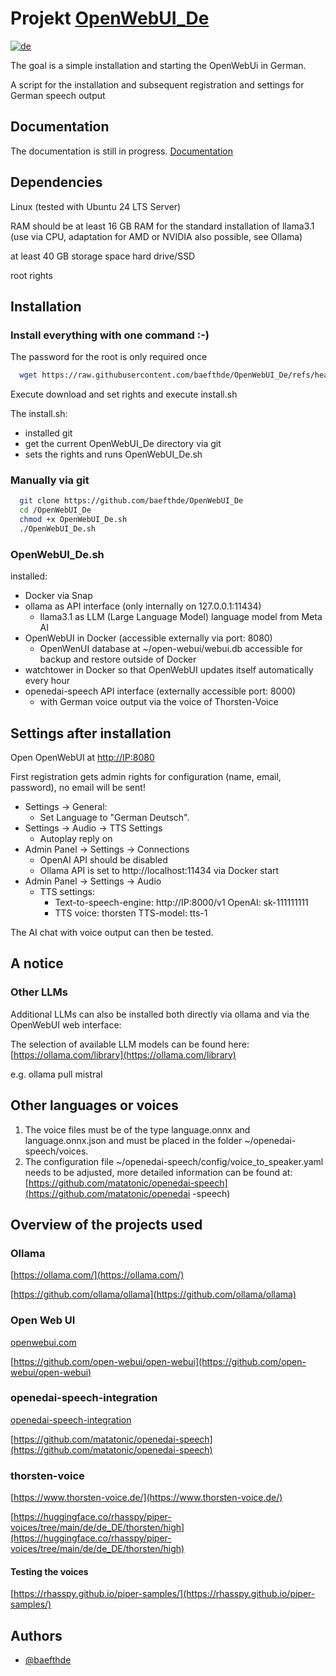 
# Projekt [OpenWebUI_De](https://github.com/baefthde/OpenWebUI_De/)

[![de](https://img.shields.io/badge/lang-de-green.svg)](https://github.com/baefthde/OpenWebUI_De/blob/master/README.md)

The goal is a simple installation and starting the OpenWebUi in German.

A script for the installation and subsequent registration and settings for German speech output

## Documentation

The documentation is still in progress.
[Documentation](https://github.com/baefthde/OpenWebUI_De/blob/master/docs/README.en.md)

## Dependencies

Linux (tested with Ubuntu 24 LTS Server)

RAM should be at least 16 GB RAM for the standard installation of llama3.1 (use via CPU, adaptation for AMD or NVIDIA also possible, see Ollama)

at least 40 GB storage space hard drive/SSD

root rights

## Installation

### Install everything with one command :-)

The password for the root is only required once

```bash
  wget https://raw.githubusercontent.com/baefthde/OpenWebUI_De/refs/heads/main/install.sh && chmod +x install.sh && ./install.sh
```
Execute download and set rights and execute install.sh

The install.sh:
 - installed git
 - get the current OpenWebUI_De directory via git
 - sets the rights and runs OpenWebUI_De.sh

### Manually via git

```bash
  git clone https://github.com/baefthde/OpenWebUI_De
  cd /OpenWebUI_De
  chmod +x OpenWebUI_De.sh
  ./OpenWebUI_De.sh
```

### OpenWebUI_De.sh
  
installed:
 - Docker via Snap
 - ollama as API interface (only internally on 127.0.0.1:11434)
   - llama3.1 as LLM (Large Language Model) language model from Meta AI
 - OpenWebUI in Docker (accessible externally via port: 8080)
   - OpenWenUI database at ~/open-webui/webui.db accessible for backup and restore outside of Docker
 - watchtower in Docker so that OpenWebUI updates itself automatically every hour
 - openedai-speech API interface (externally accessible port: 8000)
   - with German voice output via the voice of Thorsten-Voice

## Settings after installation

Open OpenWebUI at [http://IP:8080](http://IP:8080)

First registration gets admin rights for configuration (name, email, password), no email will be sent!


- Settings -> General:
  -  Set Language to "German Deutsch".
- Settings -> Audio -> TTS Settings
  - Autoplay reply on
- Admin Panel -> Settings -> Connections
	 - OpenAI API should be disabled
  - Ollama API is set to http://localhost:11434 via Docker start
- Admin Panel -> Settings -> Audio
  - TTS settings:
    - Text-to-speech-engine: http://IP:8000/v1 OpenAI: sk-111111111
    - TTS voice: thorsten TTS-model: tts-1

The AI ​​chat with voice output can then be tested.


## A notice

### Other LLMs

Additional LLMs can also be installed both directly via ollama and via the OpenWebUI web interface:

The selection of available LLM models can be found here: [https://ollama.com/library](https://ollama.com/library)

e.g. ollama pull mistral

## Other languages ​​or voices

1. The voice files must be of the type language.onnx and language.onnx.json and must be placed in the folder ~/openedai-speech/voices.
2. The configuration file ~/openedai-speech/config/voice_to_speaker.yaml needs to be adjusted, more detailed information can be found at: [https://github.com/matatonic/openedai-speech](https://github.com/matatonic/openedai -speech)
  
## Overview of the projects used
  
### Ollama

[https://ollama.com/](https://ollama.com/)

[https://github.com/ollama/ollama](https://github.com/ollama/ollama)

### Open Web UI

[openwebui.com](https://openwebui.com)

[https://github.com/open-webui/open-webui](https://github.com/open-webui/open-webui)

### openedai-speech-integration

[openedai-speech-integration](https://docs.openwebui.com/tutorial/openedai-speech-integration/)

[https://github.com/matatonic/openedai-speech](https://github.com/matatonic/openedai-speech)

### thorsten-voice

[https://www.thorsten-voice.de/](https://www.thorsten-voice.de/)

[https://huggingface.co/rhasspy/piper-voices/tree/main/de/de_DE/thorsten/high](https://huggingface.co/rhasspy/piper-voices/tree/main/de/de_DE/thorsten/high)

#### Testing the voices

[https://rhasspy.github.io/piper-samples/](https://rhasspy.github.io/piper-samples/)

## Authors

- [@baefthde](https://www.github.com/baefthde)
